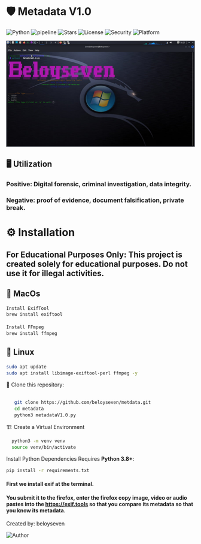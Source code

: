 # 🛡️ Metadata V1.0

   ![Python](https://img.shields.io/badge/Python-3.8+-blue?logo=python)
   ![pipeline](https://img.shields.io/badge/pipeline-passed-brightgreen)
   ![Stars](https://img.shields.io/github/stars/beloyseven?style=social)
   ![License](https://img.shields.io/badge/license-MIT-blue)
   ![Security](https://img.shields.io/badge/Security-Military--Grade-red)
   ![Platform](https://img.shields.io/badge/Platform-Windows%20%7C%20Linux%20%7C%20macOS-lightgrey)
   
   

   
   ![My Photo](./photo.png)

   ## 🖥️ Utilization 
### Positive: Digital forensic, criminal investigation, data integrity. 
### Negative: proof of evidence, document falsification, private break.

   


 # ⚙️  Installation
 ## For Educational Purposes Only: This project is created solely for educational purposes. Do not use it for illegal activities.
 
## 🍏 MacOs
```bash
Install ExifTool
brew install exiftool

Install FFmpeg
brew install ffmpeg
```
## 🐧 Linux
```bash
sudo apt update
sudo apt install libimage-exiftool-perl ffmpeg -y
```
 📂 Clone this repository:
 ```bash

    git clone https://github.com/beloyseven/metdata.git 
    cd metadata
    python3 metadataV1.0.py
```

🏗️ Create a Virtual Environment
```bash
  python3 -m venv venv
  source venv/bin/activate
```

Install Python Dependencies
Requires **Python 3.8+**:
```bash
pip install -r requirements.txt
```

    
  #### First we install exif at the terminal.
 
  #### You submit it to the firefox, enter the firefox copy image, video or audio pastes into the https://exif.tools so that you compare its metadata so that you know its metadata.
    
Created by: beloyseven

![Author](https://img.shields.io/badge/author-beloyseven-green?style=for-the-badge)


     
